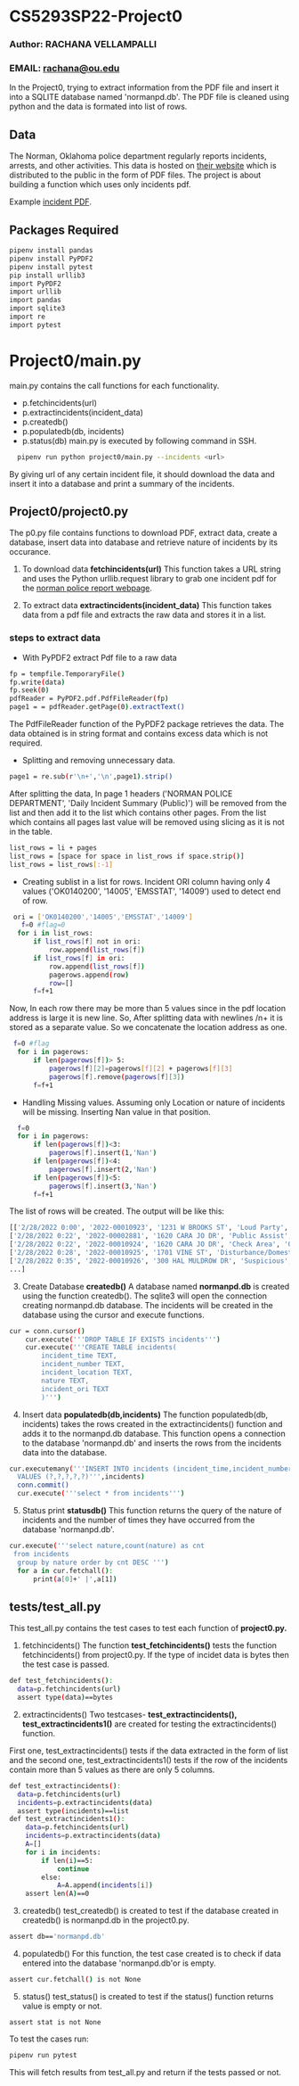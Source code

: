 
# CS5293SP22-Project0
### Author: RACHANA VELLAMPALLI
### EMAIL: rachana@ou.edu

In the Project0, trying to extract information from the PDF file and insert it into a SQLITE database named 'normanpd.db'.
The PDF file is cleaned using python and the data is formated into list of rows.

## Data
The Norman, Oklahoma police department regularly reports incidents, arrests, and other activities. This data is hosted on [their website](https://www.normanok.gov/public-safety/police-department/crime-prevention-data/department-activity-reports) which is distributed to the public in the form of PDF files.
The project is about building a function which uses only incidents pdf.

Example [incident PDF](https://www.normanok.gov/sites/default/files/documents/2022-02/2022-02-01_daily_incident_summary.pdf).

## Packages Required 
```bash
pipenv install pandas
pipenv install PyPDF2    
pipenv install pytest  
pip install urllib3
import PyPDF2
import urllib
import pandas
import sqlite3
import re
import pytest
```
# Project0/main.py
main.py contains the call functions for each functionality.
 - p.fetchincidents(url)
 - p.extractincidents(incident_data)
 - p.createdb()
 - p.populatedb(db, incidents)
 - p.status(db)
 main.py is executed by following command in SSH.
 
```bash
  pipenv run python project0/main.py --incidents <url>
```
By giving url of any certain incident file, it should
 download the data and insert it into a database
  and print a summary of the incidents.
## Project0/project0.py 

The p0.py file contains functions to download PDF,
 extract data, create a database, insert data into database
  and retrieve nature of incidents by its occurance. 
  
1. To download data **fetchincidents(url)** 
This function takes a URL string and
 uses the Python urllib.request library to grab one incident
  pdf for the
   [norman police report webpage](https://www.normanok.gov/public-safety/police-department/crime-prevention-data/department-activity-reports).

2. To extract data **extractincidents(incident_data)** 
This function takes data from a pdf file and extracts the raw data
and stores it in a list.
 ### steps to extract data
  - With PyPDF2 extract Pdf file to a raw data
  ```bash
  fp = tempfile.TemporaryFile()
  fp.write(data)
  fp.seek(0)
  pdfReader = PyPDF2.pdf.PdfFileReader(fp)
  page1 = = pdfReader.getPage(0).extractText()
  ```
  The PdfFileReader function of the PyPDF2 package retrieves the data.
  The data obtained is in string format and contains excess data which
  is not required.
  - Splitting and removing unnecessary data. 
  ```bash
  page1 = re.sub(r'\n+','\n',page1).strip()
  ```
  After splitting the data, In page 1 headers ('NORMAN POLICE DEPARTMENT', 'Daily Incident Summary (Public)')
  will be removed from the list and then add it to the list which contains other pages.
  From the list which contains all pages last value will be removed using slicing as it is not in the table.
  ```bash
  list_rows = li + pages
  list_rows = [space for space in list_rows if space.strip()]
  list_rows = list_rows[:-1]
  ```
  - Creating sublist in a list for rows.
   Incident ORI column having only 4 values ('OK0140200',
  '14005', 'EMSSTAT', '14009') used to detect end of row.
   
  ```bash
   ori = ['OK0140200','14005','EMSSTAT','14009']
     f=0 #flag=0
    for i in list_rows:
        if list_rows[f] not in ori:
            row.append(list_rows[f])
        if list_rows[f] in ori:
            row.append(list_rows[f])
            pagerows.append(row)
            row=[]
        f=f+1
  ``` 
  Now, In each row there may be more than 5 values since in the pdf
  location address is large it is new line. So, After splitting data 
  with newlines /n+ it is stored as a separate value. So we concatenate 
  the location address as one.
  ```bash
   f=0 #flag
    for i in pagerows:
        if len(pagerows[f])> 5:
            pagerows[f][2]=pagerows[f][2] + pagerows[f][3]
            pagerows[f].remove(pagerows[f][3])    
        f=f+1
  ``` 
- Handling Missing values.
Assuming only Location or nature of incidents will be missing. Inserting
Nan value in that position.
```bash
  f=0
  for i in pagerows:
      if len(pagerows[f])<3:
          pagerows[f].insert(1,'Nan')
      if len(pagerows[f])<4:
          pagerows[f].insert(2,'Nan')
      if len(pagerows[f])<5:
          pagerows[f].insert(3,'Nan')
      f=f+1
```  
The list of rows will be created.
The output will be like this:
```bash
[['2/28/2022 0:00', '2022-00010923', '1231 W BROOKS ST', 'Loud Party', 'OK0140200']
['2/28/2022 0:22', '2022-00002881', '1620 CARA JO DR', 'Public Assist', '14005']
['2/28/2022 0:22', '2022-00010924', '1620 CARA JO DR', 'Check Area', 'OK0140200']
['2/28/2022 0:28', '2022-00010925', '1701 VINE ST', 'Disturbance/Domestic', 'OK0140200']
['2/28/2022 0:35', '2022-00010926', '300 HAL MULDROW DR', 'Suspicious', 'OK0140200']
...]
```

3. Create Database **createdb()**
A database named **normanpd.db** is created using the function createdb().
The sqlite3 will open the connection creating normanpd.db database.
The incidents will be created in the database using the cursor and execute functions.
```bash
cur = conn.cursor()
    cur.execute('''DROP TABLE IF EXISTS incidents''')
    cur.execute('''CREATE TABLE incidents(
        incident_time TEXT,
        incident_number TEXT,
        incident_location TEXT,
        nature TEXT,
        incident_ori TEXT
        )''')
```
4. Insert data **populatedb(db,incidents)**
The function populatedb(db, incidents) takes the rows created in the extractincidents()
 function and adds it to the normanpd.db database.
 This function opens a connection to the database 'normanpd.db' and
  inserts the rows from the incidents data into the database.
  ```bash
  cur.executemany('''INSERT INTO incidents (incident_time,incident_number,incident_location,nature,incident_ori)
    VALUES (?,?,?,?,?)''',incidents)
    conn.commit()
    cur.execute('''select * from incidents''')
  ```
5. Status print **statusdb()**
  This function returns the query
   of the nature of incidents and the number of
  times they have occurred from the database 'normanpd.db'.
  ```bash
  cur.execute('''select nature,count(nature) as cnt
   from incidents
    group by nature order by cnt DESC ''')
    for a in cur.fetchall():
        print(a[0]+' |',a[1])
  ``` 
  ## tests/test_all.py
  This test_all.py contains the test cases to test each function of **project0.py.**
   1. fetchincidents()
  The function **test_fetchincidents()** tests the function fetchincidents() from project0.py.
  If the type of incidet data is bytes then the test case is passed.
  ```bash
  def test_fetchincidents():
    data=p.fetchincidents(url)
    assert type(data)==bytes
  ```
  2. extractincidents()
  Two testcases- **test_extractincidents(), test_extractincidents1()** are created
  for testing the extractincidents() function. 
  
  First one, test_extractincidents() tests if the data extracted in the form
  of list and the second one, test_extractincidents1() tests if the row of the 
  incidents contain more than 5 values as there are only 5 columns. 
  ```bash
  def test_extractincidents():
    data=p.fetchincidents(url)
    incidents=p.extractincidents(data)
    assert type(incidents)==list
  def test_extractincidents1():
      data=p.fetchincidents(url)
      incidents=p.extractincidents(data)
      A=[]
      for i in incidents:
          if len(i)==5:
              continue
          else:
              A=A.append(incidents[i])
      assert len(A)==0
  ```
3. createdb()
test_createdb() is created to test if the database created in createdb() 
is normanpd.db in the project0.py.
```bash
assert db=='normanpd.db'
```
4.  populatedb()
For this function, the test case created is to check if data 
entered into the database 'normanpd.db'or is empty.
```bash
assert cur.fetchall() is not None
```
5. status()
test_status() is created to test if the status() function returns value is 
empty or not.
```
assert stat is not None
```
To test the cases run:
```bash
pipenv run pytest
```
This will fetch results from test_all.py and return if the tests passed or not.  


